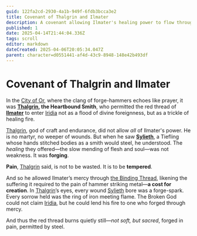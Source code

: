 ```yaml
---
guid: 122fa2cd-2930-4a1b-949f-6fdb3bcca3e2
title: Covenant of Thalgrin and Ilmater
description: A covenant allowing Ilmater's healing power to flow through a Tiefling smith, viewed as a tempered cost for creation by the god of craft and endurance, Thalgrin.
published: 1
date: 2025-04-14T21:44:04.336Z
tags: scroll
editor: markdown
dateCreated: 2025-04-06T20:05:34.047Z
parent: character=d0551441-af4d-43c9-8948-148e42b493df
---
```


# Covenant of Thalgrin and Ilmater

In the [City of Or](/geography/settlement/city/city-of-or.md), where the clang of forge-hammers echoes like prayer, it was **[Thalgrin](/being/deity/thalgrin.md), the Heartbound Smith**, who permitted the red thread of **[Ilmater](https://forgottenrealms.fandom.com/wiki/Ilmater)** to enter [Iridia](/geography/world/iridia.md) not as a flood of divine foreignness, but as a trickle of healing fire.

[Thalgrin](/being/deity/thalgrin.md), god of craft and endurance, did not allow *all* of Ilmater's power. He is no martyr, no weeper of wounds. But when he saw **[Sylieth](/being/character/sylieth.md)**, a Tiefling whose hands stitched bodies as a smith would steel, he understood. The *healing* they offered—the slow mending of flesh and soul—was not weakness. It was **forging**.

**Pain**, [Thalgrin](/being/deity/thalgrin.md) said, is not to be wasted. It is to be **tempered**.

And so he allowed Ilmater’s mercy through [the Binding Thread](/being/character/sylieth/the-binding-thread.md), likening the suffering it required to the pain of hammer striking metal—**a cost for creation**. In [Thalgrin](/being/deity/thalgrin.md)’s eyes, every wound [Sylieth](/being/character/sylieth.md) bore was a forge-spark. Every sorrow held was the ring of iron meeting flame. The Broken God could not claim [Iridia](/geography/world/iridia.md), but he could lend his fire to one who forged through mercy.

And thus the red thread burns quietly still—*not soft, but sacred*, forged in pain, permitted by steel.
